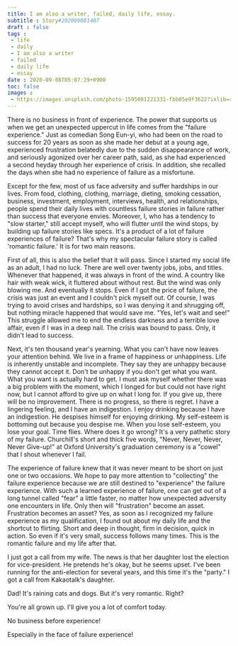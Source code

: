 ```yaml
---
title: I am also a writer, failed, daily life, essay.
subtitle : Story#202009081407
draft : false
tags :
 - life
 - daily
 - I am also a writer
 - failed
 - daily life
 - essay
date : 2020-09-08T05:07:29+0900
toc: false
images : 
 - https://images.unsplash.com/photo-1595081221331-fbb85e9f3622?ixlib=rb-1.2.1&q=80&fm=jpg&crop=entropy&cs=tinysrgb&w=1080&fit=max&ixid=eyJhcHBfaWQiOjE1NTU0OX0
---
```


There is no business in front of experience. The power that supports us when we get an unexpected uppercut in life comes from the "failure experience." Just as comedian Song Eun-yi, who had been on the road to success for 20 years as soon as she made her debut at a young age, experienced frustration belatedly due to the sudden disappearance of work, and seriously agonized over her career path, said, as she had experienced a second heyday through her experience of crisis. In addition, she recalled the days when she had no experience of failure as a misfortune.  

Except for the few, most of us face adversity and suffer hardships in our lives. From food, clothing, clothing, marriage, dieting, smoking cessation, business, investment, employment, interviews, health, and relationships, people spend their daily lives with countless failure stories in failure rather than success that everyone envies. Moreover, I, who has a tendency to "slow starter," still accept myself, who will flutter until the wind stops, by building up failure stories like specs. It's a product of a lot of failure experiences of failure? That's why my spectacular failure story is called 'romantic failure.' It is for two main reasons.  

First of all, this is also the belief that it will pass. Since I started my social life as an adult, I had no luck. There are well over twenty jobs, jobs, and titles. Whenever that happened, it was always in front of the wind. A country like hair with weak wick, it fluttered about without rest. But the wind was only blowing me. And eventually it stops. Even if I got the price of failure, the crisis was just an event and I couldn't pick myself out. Of course, I was trying to avoid crises and hardships, so I was denying it and shrugging off, but nothing miracle happened that would save me. "Yes, let's wait and see!" This struggle allowed me to end the endless darkness and a terrible love affair, even if I was in a deep nail. The crisis was bound to pass. Only, it didn't lead to success.  

Next, it's ten thousand year's yearning. What you can't have now leaves your attention behind. We live in a frame of happiness or unhappiness. Life is inherently unstable and incomplete. They say they are unhappy because they cannot accept it. Don't be unhappy if you don't get what you want. What you want is actually hard to get. I must ask myself whether there was a big problem with the moment, which I longed for but could not have right now, but I cannot afford to give up on what I long for. If you give up, there will be no improvement. There is no progress, so there is regret. I have a lingering feeling, and I have an indigestion. I enjoy drinking because I have an indigestion. He despises himself for enjoying drinking. My self-esteem is bottoming out because you despise me. When you lose self-esteem, you lose your goal. Time flies. Where does it go wrong? It's a very pathetic story of my failure. Churchill's short and thick five words, "Never, Never, Never, Never Give-up!" at Oxford University's graduation ceremony is a "cowel" that I shout whenever I fail.  

The experience of failure knew that it was never meant to be short on just one or two occasions. We hope to pay more attention to "collecting" the failure experience because we are still destined to "experience" the failure experience. With such a learned experience of failure, one can get out of a long tunnel called "fear" a little faster, no matter how unexpected adversity one encounters in life. Only then will "frustration" become an asset. Frustration becomes an asset? Yes, as soon as I recognized my failure experience as my qualification, I found out about my daily life and the shortcut to flirting. Short and deep in thought, firm in decision, quick in action. So even if it's very small, success follows many times. This is the romantic failure and my life after that.  

I just got a call from my wife. The news is that her daughter lost the election for vice-president. He pretends he's okay, but he seems upset. I've been running for the anti-election for several years, and this time it's the "party." I got a call from Kakaotalk's daughter.  

Dad! It's raining cats and dogs. But it's very romantic. Right?  

You're all grown up. I'll give you a lot of comfort today.  

No business before experience!  

Especially in the face of failure experience!  

